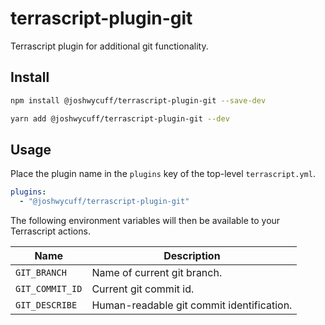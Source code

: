 # terrascript-plugin-git

Terrascript plugin for additional git functionality.

## Install

```bash
npm install @joshwycuff/terrascript-plugin-git --save-dev
```

```bash
yarn add @joshwycuff/terrascript-plugin-git --dev
```

## Usage

Place the plugin name in the `plugins` key of the top-level `terrascript.yml`.

```yaml
plugins:
  - "@joshwycuff/terrascript-plugin-git"
```

The following environment variables will then be available to your Terrascript actions.

| Name | Description |
| --- | --- |
| `GIT_BRANCH` | Name of current git branch.
| `GIT_COMMIT_ID` | Current git commit id. 
| `GIT_DESCRIBE` | Human-readable git commit identification.
